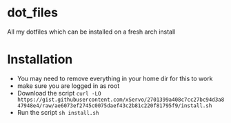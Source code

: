 # dot_files
All my dotfiles which can be installed on a fresh arch install

# Installation
+ You may need to remove everything in your home dir for this to work
+ make sure you are logged in as root
+ Download the script `curl -LO https://gist.githubusercontent.com/xServo/2701399a408c7cc27bc94d3a847948e4/raw/ae6073ef2745c0075daef43c2b81c220f81795f9/install.sh`
+ Run the script `sh install.sh`
